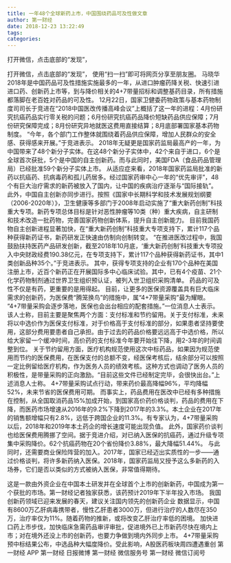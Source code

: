 ```yaml
---
title: 一年48个全球新药上市，中国围绕药品可及性做文章
author: 第一财经
date: 2018-12-23 13:22:49
tags: 
categories: 
---
```

打开微信，点击底部的“发现”，
<!-- more -->
打开微信，点击底部的“发现”，
使用“扫一扫”即可将网页分享至朋友圈。
马晓华
2018年是中国药品可及性措施实施最多的一年，从进口肿瘤药降关税、快速引进进口药、创新药上市等，到与降价相关的4+7带量招标和调整基药目录，所有措施都落脚在老百姓对药品的可及性。
12月22日，国家卫健委药物政策与基本药物制度司司长于竞进在“2018中国医改传播高峰会议”上概括了这一年的进程：4月份研究抗癌药品实行零关税的问题；6月份研究抗癌药品降价短缺药品供应保障；7月份研究保障完成；8月份研究异地就医这费用直接结算；8月底部署国家基本药物制度。
“今年，各个部门工作整体就围绕着药品供应保障，增加人民群众的安全感、获得感来开展。”于竞进表示。
2018年无疑更是国家药监局最高产的一年，为中国带来了48个新分子实体。在这48个新分子实体中，42个来自于进口，6个是全球首次获批，5个是中国的自主创新药。而与此同时，美国FDA（食品药品管理局）已经批准59个新分子实体上市。
从适应症来看，2018年国家药监局批准的新药以抗癌药、抗病毒药和孤儿药居多。经过国家药审中心一年的“优先审评”，48个有巨大治疗需求的新药被放入了国内，让中国的疾病治疗逐渐与“国际接轨”。
此外，中国自主创新亦同步进行。按照《国家中长期科学和技术发展规划纲要（2006-2020年）》，卫生健康等多部门于2008年启动实施了“重大新药创制”科技重大专项。新药专项总体目标是针对恶性肿瘤等10类（种）重大疾病，自主研制和技术改造一批药物，完善国家药物创新体系，提升自主创新能力。
目前我国药物自主创新进程显著加快，在“重大新药创制”科技重大专项支持下，累计117个品种获得新药证书，新药研发正快速由仿制向创制转变。
“在推进医改过程中，我国鼓励扶持医药产品研发创新，截至2018年10月底，‘重大新药创制’科技重大专项投入中央财政经费190.38亿元，在专项支持下，累计117个品种获得新药证书，其中1类创新品种35个。”于竞进表示。
其中，获得专项支持的企业有170个品种在美国注册上市，近百个新药正在开展国际多中心临床试验。其中，已有4个疫苗、21个化学药物制剂通过世界卫生组织预认证，被列入世卫组织采购清单。
药品的可及性不仅是有药，更重要的是用得起。
目前，让更多的医保资源覆盖具有巨大临床需求的创新药，为医保费“腾笼换鸟”的措施中，属“4+7带量采购”最为耀眼。
“4+7带量采购会逐步落地，医保也会出台相应的配套措施。”一位消息人士表示。
该人士称，目前主要是聚焦两个方面：支付标准和节约留用。关于支付标准，未来将以中选价作为医保支付标准，对于价格高于支付标准的部分，如果患者坚持要使用，这部分费用要患者自己承担。由于过去的药品价格要远远高于中选价格，所以给大家留一个缓冲时间，高价药的支付标准今年要开始往下降，用2-3年的时间调整到位。
关于节约留用方面，医疗机构规范使用这次中标药品，如果因为规范使用而节约的医保费用，在医保支付的总额不变，经医保考核后，结余部分可以按照一定比例留给医疗机构，作为医务人员的绩效考核。这种方式也调动了医务人员的积极性，是带量采购的正向激励。“目前这些文件已经制定完毕，会很快出台。”上述消息人士称。
4+7带量采购试点行动，带来药价最高降幅96%，平均降幅52%，未来节省的医保费用可期。
而事实上，药品费用在医改中已经有多种措施在控制，从全国取消药品15%加成开始，到国家高价药价格谈判，药品的费用在下降，而医药市场增速从2016年的9.2%下降到2017年的3.3%。本土企业在2017年的销售额增幅只有2.8%，远低于跨国企业的11.3%。有专家认为，4+7带量采购以后，2018年和2019年本土药企的增长速度可能出现负值。
此外，国家药价谈判也给医保费用腾挪了空间。据于竞进介绍，对已纳入医保的抗癌药，通过升级专项集中采购降价。62个抗癌药物在20个省份降价3.88%，最大降幅51.44%。
与此同时，还需要商业保险阵营的加入。2017年，国家已经迈出实质性的一步——通过价格谈判，将许多新药纳入医保。2018年，国家药监局又授予这么多新药的入场券，它们是否以类似的方式被纳入医保，非常值得期待。
 
 
这是一款由外资企业在中国本土研发并在全球首个上市的创新新药，中国成为第一个获批的市场。第一财经记者独家获悉，该药预计2019年下半年投入市场。
我国创新药领域已迎来发展的春天，建议关注国内领先的创新药企业
数据显示，中国有8600万乙肝病毒携带者，慢性乙肝患者3000万，但进行治疗的人数尽在350万，治疗率仅为11%。随着药物的推新，或将改变乙肝治疗率低的困境。
加快进口药上市步伐，加快临床急需药品审评审批，促进境外已上市新药尽快在境内上市；对在境外还没上市的创新药，也要力争做到境内外同步上市。
4+7带量采购预中标结果公布，中选品种大幅度降价。受此影响，A股医药板块周四遭遇重创
第一财经
APP
第一财经
日报微博
第一财经
微信服务号
第一财经
微信订阅号
